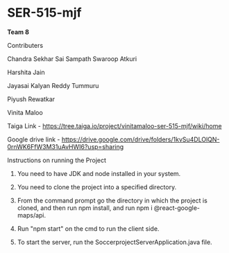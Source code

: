 # SER-515-mjf


**Team 8**

Contributers

Chandra Sekhar Sai Sampath Swaroop Atkuri

Harshita Jain

Jayasai Kalyan Reddy Tummuru

Piyush Rewatkar

Vinita Maloo

Taiga Link - https://tree.taiga.io/project/vinitamaloo-ser-515-mjf/wiki/home

Google drive link - https://drive.google.com/drive/folders/1kvSu4DLOlQN-0rnWK6FfW3M31uAvHWI6?usp=sharing


Instructions on running the Project 

1. You need to have JDK and node installed in your system.

2. You need to clone the project into a specified directory.

3. From the command prompt go the directory in which the project is cloned, and then run npm install, and run npm i @react-google-maps/api.

4. Run "npm start" on the cmd to run the client side.

5. To start the server, run the SoccerprojectServerApplication.java file.
